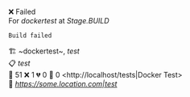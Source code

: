 ❌ Failed  
For _dockertest_ at _Stage.BUILD_ 

```
Build failed
```
🏗️ ~dockertest~, *test*  
📋 *test*  
🧪 51 ❌ 1 💔 0 🙈 0 <http://localhost/tests|Docker Test>  
🚀 *<https://some.location.com|test>*  
